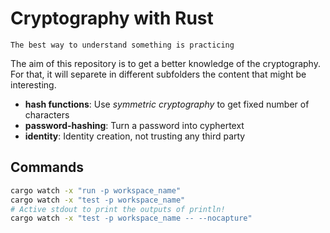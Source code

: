 # Cryptography with Rust

`The best way to understand something is practicing`

The aim of this repository is to get a better knowledge of the cryptography. For that, it will separete in different subfolders the content that might be interesting.

- __hash functions__: Use _symmetric cryptography_ to get fixed number of characters
- __password-hashing__: Turn a password into cyphertext
- __identity__: Identity creation, not trusting any third party

## Commands

```bash
cargo watch -x "run -p workspace_name"
cargo watch -x "test -p workspace_name"
# Active stdout to print the outputs of println!
cargo watch -x "test -p workspace_name -- --nocapture"
```